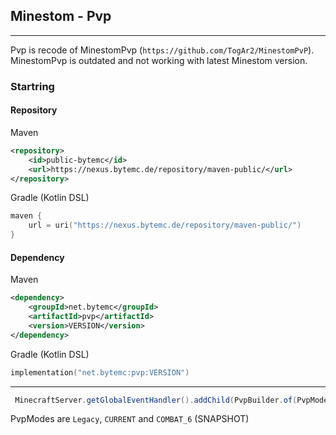 ## Minestom - Pvp 
****

Pvp is recode of MinestomPvp (`https://github.com/TogAr2/MinestomPvP`). 
MinestomPvp is outdated and not working with latest Minestom version. 


### Startring
#### Repository
Maven
```xml
<repository>
    <id>public-bytemc</id>
    <url>https://nexus.bytemc.de/repository/maven-public/</url>
</repository>
```

Gradle (Kotlin DSL)
```kotlin
maven {
    url = uri("https://nexus.bytemc.de/repository/maven-public/")
}
```

####  Dependency
Maven
```xml
<dependency>
    <groupId>net.bytemc</groupId>
    <artifactId>pvp</artifactId>
    <version>VERSION</version>
</dependency>
```
Gradle (Kotlin DSL)
```kotlin
implementation("net.bytemc:pvp:VERSION")
```
***
```java
 MinecraftServer.getGlobalEventHandler().addChild(PvpBuilder.of(PvpMode.LEGACY).build());
```

PvpModes are `Legacy`, `CURRENT` and `COMBAT_6` (SNAPSHOT)